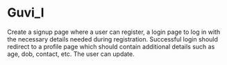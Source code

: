 # Guvi_I
Create a signup page where a user can register, a login page to log in with the necessary details needed during registration. Successful login should redirect to a profile page which should contain additional details such as age, dob, contact, etc. The user can update.
